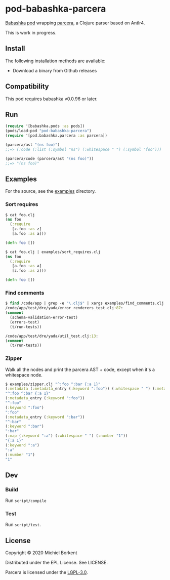 # pod-babashka-parcera

[Babashka](https://github.com/borkdude/babashka)
[pod](https://github.com/babashka/babashka.pods) wrapping
[parcera](https://github.com/carocad/parcera), a Clojure parser based on
Antlr4.

This is work in progress.

## Install

The following installation methods are available:

- Download a binary from Github releases
<!-- - With [brew](https://brew.sh/): `brew install borkdude/brew/pod-babashka-parcera` -->

## Compatibility

This pod requires babashka v0.0.96 or later.

## Run

``` clojure
(require '[babashka.pods :as pods])
(pods/load-pod "pod-babashka-parcera")
(require '[pod.babashka.parcera :as parcera])

(parcera/ast "(ns foo)")
;;=> (:code (:list (:symbol "ns") (:whitespace " ") (:symbol "foo")))

(parcera/code (parcera/ast "(ns foo)"))
;;=> "(ns foo)"
```

## Examples

For the source, see the [examples](examples) directory.

### Sort requires

``` clojure
$ cat foo.clj
(ns foo
  (:require
   [z.foo :as z]
   [a.foo :as a]))

(defn foo [])

$ cat foo.clj | examples/sort_requires.clj
(ns foo
  (:require
   [a.foo :as a]
   [z.foo :as z]))

(defn foo [])
```

### Find comments

``` clojure
$ find /code/app | grep -e "\.clj$" | xargs examples/find_comments.clj | head
/code/app/test/dre/yada/error_renderers_test.clj:87:
(comment
  (schema-validation-error-test)
  (errors-test)
  (t/run-tests))

/code/app/test/dre/yada/util_test.clj:13:
(comment
  (t/run-tests))
```

### Zipper

Walk all the nodes and print the parcera AST + code, except when it's a
whitespace node.

``` clojure
$ examples/zipper.clj "^:foo ^:bar {:a 1}"
(:metadata (:metadata_entry (:keyword ":foo")) (:whitespace " ") (:metadata_entry (:keyword ":bar")) (:whitespace " ") (:map (:keyword ":a") (:whitespace " ") (:number "1")))
"^:foo ^:bar {:a 1}"
(:metadata_entry (:keyword ":foo"))
"^:foo"
(:keyword ":foo")
":foo"
(:metadata_entry (:keyword ":bar"))
"^:bar"
(:keyword ":bar")
":bar"
(:map (:keyword ":a") (:whitespace " ") (:number "1"))
"{:a 1}"
(:keyword ":a")
":a"
(:number "1")
"1"
```

## Dev

### Build

Run `script/compile`

### Test

Run `script/test`.

## License

Copyright © 2020 Michiel Borkent

Distributed under the EPL License. See LICENSE.

Parcera is licensed under the [LGPL-3.0](https://github.com/carocad/parcera/blob/master/LICENSE.md).
